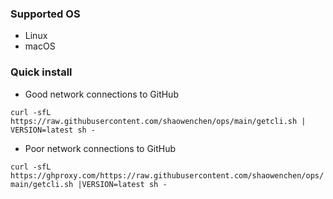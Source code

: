 ### Supported OS

- Linux
- macOS

### Quick install

- Good network connections to GitHub

`curl -sfL https://raw.githubusercontent.com/shaowenchen/ops/main/getcli.sh | VERSION=latest sh -`

- Poor network connections to GitHub

`curl -sfL https://ghproxy.com/https://raw.githubusercontent.com/shaowenchen/ops/main/getcli.sh |VERSION=latest sh -`
